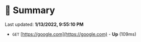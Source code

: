 # 📖 Summary
Last updated: **1/13/2022, 9:55:10 PM**

- `GET` [https://google.com](https://google.com) - **Up** (109ms)
